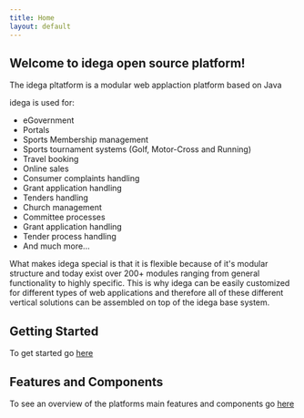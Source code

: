 ```yaml
---
title: Home
layout: default
---
```



Welcome to idega open source platform!
--------------------------------------

The idega pltatform is a modular web applaction platform based on Java

idega is used for:

 * eGovernment
 * Portals
 * Sports Membership management
 * Sports tournament systems (Golf, Motor-Cross and Running)
 * Travel booking
 * Online sales
 * Consumer complaints handling
 * Grant application handling
 * Tenders handling
 * Church management
 * Committee processes
 * Grant application handling
 * Tender process handling
 * And much more...

What makes idega special is that it is flexible because of it's modular structure and today exist over 200+ modules ranging from general functionality to highly specific.
This is why idega can be easily customized for different types of web applications and therefore all of these different vertical solutions can be assembled on top of the idega base system.

Getting Started
--------------

To get started go [here](gettingstarted.html)


Features and Components
--------------

To see an overview of the platforms main features and components go [here](components.html)